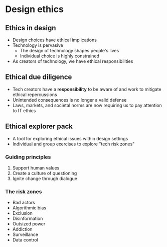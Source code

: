# Design ethics

## Ethics in design

- Design choices have ethical implications
- Technology is pervasive
	- The design of technology shapes people's lives
	- Individual choice is highly constrained
- As creators of technology, we have ethical responsibilities

## Ethical due diligence

- Tech creators have a **responsibility** to be aware of and work to mitigate ethical repercussions
- Unintended consequences is no longer a valid defense
- Laws, markets, and societal norms are now requiring us to pay attention to IT ethics

## Ethical explorer pack

- A tool for exploring ethical issues within design settings
- Individual and group exercises to explore "tech risk zones"

### Guiding principles

1) Support human values
2) Create a culture of questioning
3) Ignite change through dialogue

### The risk zones

- Bad actors
- Algorithmic bias
- Exclusion
- Disinformation
- Outsized power
- Addiction
- Surveillance
- Data control
